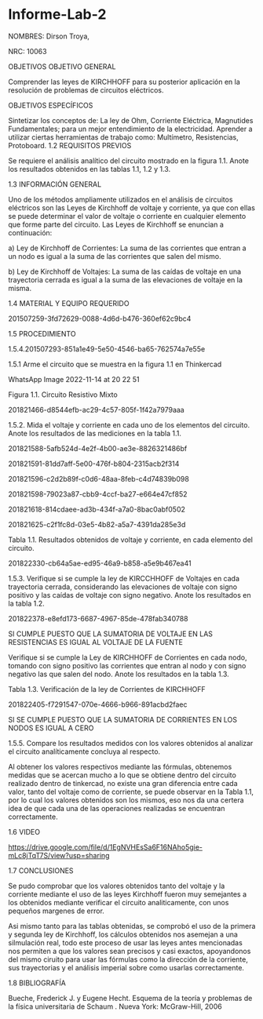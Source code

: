 # Informe-Lab-2


 NOMBRES: Dirson Troya,

NRC: 10063

OBJETIVOS OBJETIVO GENERAL

Comprender las leyes de KIRCHHOFF para su posterior aplicación en la resolución de problemas de circuitos eléctricos.

OBJETIVOS ESPECÍFICOS

Sintetizar los conceptos de: La ley de Ohm, Corriente Eléctrica, Magnutides Fundamentales; para un mejor entendimiento de la electricidad. Aprender a utilizar ciertas herramientas de trabajo como: Multímetro, Resistencias, Protoboard. 1.2 REQUISITOS PREVIOS

Se requiere el análisis analítico del circuito mostrado en la figura 1.1. Anote los resultados obtenidos en las tablas 1.1, 1.2 y 1.3.

1.3 INFORMACIÓN GENERAL

Uno de los métodos ampliamente utilizados en el análisis de circuitos eléctricos son las Leyes de Kirchhoff de voltaje y corriente, ya que con ellas se puede determinar el valor de voltaje o corriente en cualquier elemento que forme parte del circuito. Las Leyes de Kirchhoff se enuncian a continuación:

a) Ley de Kirchhoff de Corrientes: La suma de las corrientes que entran a un nodo es igual a la suma de las corrientes que salen del mismo.

b) Ley de Kirchhoff de Voltajes: La suma de las caídas de voltaje en una trayectoria cerrada es igual a la suma de las elevaciones de voltaje en la misma.

1.4 MATERIAL Y EQUIPO REQUERIDO

201507259-3fd72629-0088-4d6d-b476-360ef62c9bc4

1.5 PROCEDIMIENTO

1.5.4.201507293-851a1e49-5e50-4546-ba65-762574a7e55e

1.5.1 Arme el circuito que se muestra en la figura 1.1 en Thinkercad

WhatsApp Image 2022-11-14 at 20 22 51

Figura 1.1. Circuito Resistivo Mixto

201821466-d8544efb-ac29-4c57-805f-1f42a7979aaa

1.5.2. Mida el voltaje y corriente en cada uno de los elementos del circuito. Anote los resultados de las mediciones en la tabla 1.1.

201821588-5afb524d-4e2f-4b00-ae3e-8826321486bf

201821591-81dd7aff-5e00-476f-b804-2315acb2f314

201821596-c2d2b89f-c0d6-48aa-8feb-c4d74839b098

201821598-79023a87-cbb9-4ccf-ba27-e664e47cf852

201821618-814cdaee-ad3b-434f-a7a0-8bac0abf0502

201821625-c2f1fc8d-03e5-4b82-a5a7-4391da285e3d

Tabla 1.1. Resultados obtenidos de voltaje y corriente, en cada elemento del circuito.

201822330-cb64a5ae-ed95-46a9-b858-a5e9b467ea41

1.5.3. Verifique si se cumple la ley de KIRCCHHOFF de Voltajes en cada trayectoria cerrada, considerando las elevaciones de voltaje con signo positivo y las caídas de voltaje con signo negativo. Anote los resultados en la tabla 1.2.

201822378-e8efd173-6687-4967-85de-478fab340788

SI CUMPLE PUESTO QUE LA SUMATORIA DE VOLTAJE EN LAS RESISTENCIAS ES IGUAL AL VOLTAJE DE LA FUENTE

Verifique si se cumple la Ley de KIRCHHOFF de Corrientes en cada nodo, tomando con signo positivo las corrientes que entran al nodo y con signo negativo las que salen del nodo. Anote los resultados en la tabla 1.3.

Tabla 1.3. Verificación de la ley de Corrientes de KIRCHHOFF

201822405-f7291547-070e-4666-b966-891acbd2faec

SI SE CUMPLE PUESTO QUE LA SUMATORIA DE CORRIENTES EN LOS NODOS ES IGUAL A CERO

1.5.5. Compare los resultados medidos con los valores obtenidos al analizar el circuito analíticamente concluya al respecto.

Al obtener los valores respectivos mediante las fórmulas, obtenemos medidas que se acercan mucho a lo que se obtiene dentro del circuito realizado dentro de tinkercad, no existe una gran diferencia entre cada valor, tanto del voltaje como de corriente, se puede observar en la Tabla 1.1, por lo cual los valores obtenidos son los mismos, eso nos da una certera idea de que cada una de las operaciones realizadas se encuentran correctamente.

1.6 VIDEO

https://drive.google.com/file/d/1EgNVHEsSa6F16NAho5gie-mLc8jTqT7S/view?usp=sharing

1.7 CONCLUSIONES

Se pudo comprobar que los valores obtenidos tanto del voltaje y la corriente mediante el uso de las leyes Kirchhoff fueron muy semejantes a los obtenidos mediante verificar el circuito analiticamente, con unos pequeños margenes de error.

Asi mismo tanto para las tablas obtenidas, se comprobó el uso de la primera y segunda ley de Kirchhoff, los cálculos obtenidos nos asemejan a una silmulación real, todo este proceso de usar las leyes antes mencionadas nos permiten a que los valores sean precisos y casi exactos, apoyandonos del mismo ciruito para usar las fórmulas como la dirección de la corriente, sus trayectorias y el análisis imperial sobre como usarlas correctamente.

1.8 BIBLIOGRAFÍA

Bueche, Frederick J. y Eugene Hecht. Esquema de la teoría y problemas de la física universitaria de Schaum . Nueva York: McGraw-Hill, 2006
